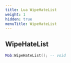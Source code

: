 ```yaml
---
title: Lua WipeHateList
weight: 1
hidden: true
menuTitle: WipeHateList
---
```

## WipeHateList
```lua
Mob:WipeHateList(); -- void
```